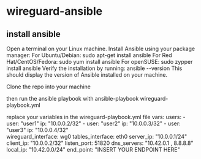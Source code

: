 # wireguard-ansible
## install ansible
Open a terminal on your Linux machine.
Install Ansible using your package manager:
For Ubuntu/Debian: sudo apt-get install ansible
For Red Hat/CentOS/Fedora: sudo yum install ansible
For openSUSE: sudo zypper install ansible
Verify the installation by running:
ansible --version
This should display the version of Ansible installed on your machine.

Clone the repo into your machine

then run the ansible playbook with
ansible-playbook wireguard-playbook.yml

replace your variables in the wireguard-playbook.yml file 
  vars:
    users: 
      - user: "user1"
        ip: "10.0.0.2/32"
      - user: "user2"
        ip: "10.0.0.3/32"
      - user: "user3"
        ip: "10.0.0.4/32"  
    wireguard_interface: wg0
    tables_interface: eth0
    server_ip: "10.0.0.1/24"
    client_ip: "10.0.0.2/32"
    listen_port: 51820
    dns_servers: "10.42.0.1 , 8.8.8.8"
    local_ip: "10.42.0.0/24"
    end_point: "INSERT YOUR ENDPOINT HERE"